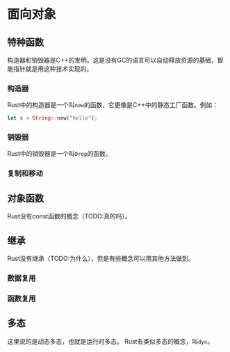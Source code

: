 # 面向对象

## 特种函数

构造器和销毁器是C++的发明。这是没有GC的语言可以自动释放资源的基础，智能指针就是用这种技术实现的。

### 构造器

Rust中的构造器是一个叫`new`的函数，它更像是C++中的静态工厂函数。例如：

```rust
let s = String::new("hello");
```

### 销毁器

Rust中的销毁器是一个叫`Drop`的函数。

### 复制和移动

## 对象函数

Rust没有const函数的概念（TODO:真的吗）。

## 继承

Rust没有继承（TODO:为什么），但是有些概念可以用其他方法做到。

### 数据复用

### 函数复用

## 多态

这里说的是动态多态，也就是运行时多态。
Rust有类似多态的概念，叫`dyn`。
